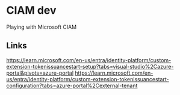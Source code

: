 # CIAM dev

Playing with Microsoft CIAM

## Links

<https://learn.microsoft.com/en-us/entra/identity-platform/custom-extension-tokenissuancestart-setup?tabs=visual-studio%2Cazure-portal&pivots=azure-portal>
<https://learn.microsoft.com/en-us/entra/identity-platform/custom-extension-tokenissuancestart-configuration?tabs=azure-portal%2Cexternal-tenant>
